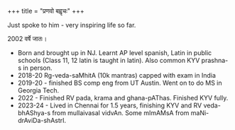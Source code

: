 +++
title = "प्रणवो बह्वृचः"
+++

Just spoke to him - very inspiring life so far. 

2002 वर्षे जातः। 

- Born and brought up in NJ. Learnt AP level spanish, Latin in public schools (Class 11, 12 latin is taught in latin). Also common KYV prashna-s in person.
- 2018-20 Rg-veda-saMhitA (10k mantras) capped with exam in India
- 2019-20 - finished BS comp eng from UT Austin. Went on to do MS in Georgia Tech.
- 2022 - Finished RV pada, krama and ghana-pAThas. Finished KYV fully.
- 2023-24 - Lived in Chennai for 1.5 years, finishing KYV and RV veda-bhAShya-s from mullaivasal vidvAn. Some mImAMsA from maNi-drAviDa-shAstrI. 
